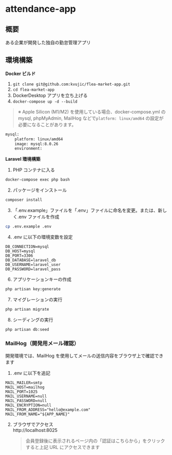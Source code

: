 # attendance-app

## 概要

ある企業が開発した独自の勤怠管理アプリ

## 環境構築

**Docker ビルド**

1. `git clone git@github.com:kvujic/flea-market-app.git`
2. `cd flea-market-app`
3. DockerDesktop アプリを立ち上げる
4. `docker-compose up -d --build`

> ※ Apple Silicon (M1/M2) を使用している場合、docker-compose.yml の mysql, phpMyAdmin, MailHog などで`platform: linux/amd64` の設定が必要になることがあります。

```bash
mysql:
    platform: linux/amd64
    image: mysql:8.0.26
    environment:
```

**Laravel 環境構築**

1. PHP コンテナに入る

```bash
docker-compose exec php bash
```

2. パッケージをインストール

```bash
composer install
```

3. 「.env.example」ファイルを「.env」ファイルに命名を変更。または、新しく.env ファイルを作成

```bash
cp .env.example .env
```

4. .env に以下の環境変数を設定

```text
DB_CONNECTION=mysql
DB_HOST=mysql
DB_PORT=3306
DB_DATABASE=laravel_db
DB_USERNAME=laravel_user
DB_PASSWORD=laravel_pass
```

6. アプリケーションキーの作成

```bash
php artisan key:generate
```

7. マイグレーションの実行

```bash
php artisan migrate
```

8. シーディングの実行

```bash
php artisan db:seed
```

### MailHog（開発用メール確認）

開発環境では、MailHog を使用してメールの送信内容をブラウザ上で確認できます  

1. .env に以下を追記

```text
MAIL_MAILER=smtp
MAIL_HOST=mailhog
MAIL_PORT=1025
MAIL_USERNAME=null
MAIL_PASSWORD=null
MAIL_ENCRYPTION=null
MAIL_FROM_ADDRESS="hello@example.com"
MAIL_FROM_NAME="${APP_NAME}"
```

2. ブラウザでアクセス  
   http://localhost:8025
   > 会員登録後に表示されるページ内の「認証はこちらから」をクリックすると上記 URL にアクセスできます